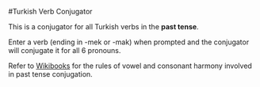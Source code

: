 #Turkish Verb Conjugator

This is a conjugator for all Turkish verbs in the **past tense**.

Enter a verb (ending in -mek or -mak) when prompted and the conjugator will conjugate it for all 6 pronouns.

Refer to [Wikibooks](https://en.wikibooks.org/wiki/Turkish/Seen_Past_Tense) for the rules of vowel and consonant harmony involved in past tense conjugation.
